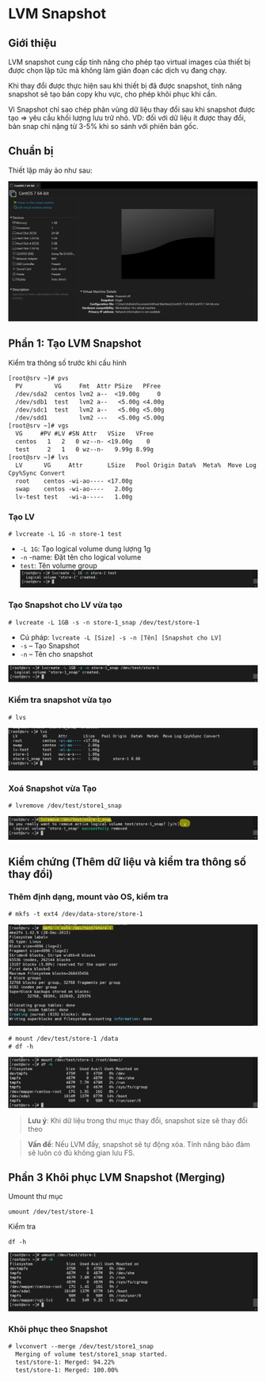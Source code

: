# LVM Snapshot
## Giới thiệu
LVM snapshot cung cấp tính năng cho phép tạo virtual images của thiết bị được chọn lập tức mà không làm gián đoạn các dịch vụ đang chạy.

Khi thay đổi được thực hiện sau khi thiết bị đã được snapshot, tính năng snapshot sẽ tạo bản copy khu vực, cho phép khôi phục khi cần.

Vì Snapshot chỉ sao chép phân vùng dữ liệu thay đổi sau khi snapshot được tạo => yêu cầu khối lượng lưu trữ nhỏ. VD: đối với dữ liệu ít được thay đổi, bản snap chỉ nặng từ 3-5% khi so sánh với phiên bản gốc.
## Chuẩn bị
Thiết lập máy ảo như sau:

![img](img/img1.png)
## Phần 1: Tạo LVM Snapshot
Kiểm tra thông số trước khi cấu hình
```
[root@srv ~]# pvs
  PV         VG     Fmt  Attr PSize   PFree
  /dev/sda2  centos lvm2 a--  <19.00g     0
  /dev/sdb1  test   lvm2 a--   <5.00g <4.00g
  /dev/sdc1  test   lvm2 a--   <5.00g <5.00g
  /dev/sdd1         lvm2 ---   <5.00g <5.00g
[root@srv ~]# vgs
  VG     #PV #LV #SN Attr   VSize   VFree
  centos   1   2   0 wz--n- <19.00g    0
  test     2   1   0 wz--n-   9.99g 8.99g
[root@srv ~]# lvs
  LV      VG     Attr       LSize   Pool Origin Data%  Meta%  Move Log Cpy%Sync Convert
  root    centos -wi-ao---- <17.00g
  swap    centos -wi-ao----   2.00g
  lv-test test   -wi-a-----   1.00g

```
### Tạo LV
```
# lvcreate -L 1G -n store-1 test
```
* `-L 1G`: Tạo logical volume dung lượng 1g 
* `-n` -name: Đặt tên cho logical volume
* `test`: Tên volume group
![img](img/Screenshot_33.png)</br>
### Tạo Snapshot cho LV vừa tạo
```
# lvcreate -L 1GB -s -n store-1_snap /dev/test/store-1
```
* Cú pháp: `lvcreate -L [Size] -s -n [Tên] [Snapshot cho LV]`
* `-s` – Tạo Snapshot
* `-n` – Tên cho snapshot

![img](img/Screenshot_34.png)</br>
### Kiểm tra snapshot vừa tạo
```
# lvs
```
![img](img/Screenshot_35.png)</br>
### Xoá Snapshot vừa Tạo
```
# lvremove /dev/test/store1_snap
```

![img](img/Screenshot_36.png)</br>

## Kiểm chứng (Thêm dữ liệu và kiểm tra thông số thay đổi)
### Thêm định dạng, mount vào OS, kiểm tra
```
# mkfs -t ext4 /dev/data-store/store-1
```

![img](img/Screenshot_37.png)</br>
```
# mount /dev/test/store-1 /data
# df -h
```

![img](img/Screenshot_38.png)</br>
>**Lưu ý**: Khi dữ liệu trong thư mục thay đổi, snapshot size sẽ thay đổi theo

>**Vấn đề**: Nếu LVM đầy, snapshot sẽ tự động xóa. Tính năng bảo đảm sẽ luôn có đủ không gian lưu FS.

## Phần 3 Khôi phục LVM Snapshot (Merging)

Umount thư mục
```
umount /dev/test/store-1
```

Kiểm tra 
```
df -h
```
![img](img/Screenshot_39.png)</br>

### Khôi phục theo Snapshot
```
# lvconvert --merge /dev/test/store1_snap
  Merging of volume test/store1_snap started.
  test/store-1: Merged: 94.22%
  test/store-1: Merged: 100.00%

```
